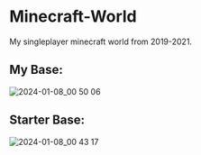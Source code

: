# Minecraft-World
My singleplayer minecraft world from 2019-2021. 

## My Base:
![2024-01-08_00 50 06](https://github.com/umazhar/Minecraft-World/assets/46656791/b386710e-c274-43f9-89a6-c2e3f787bf6f)


## Starter Base:
![2024-01-08_00 43 17](https://github.com/umazhar/Minecraft-World/assets/46656791/c2df98a8-82d5-4c38-b787-58d365013ac6)


